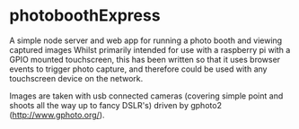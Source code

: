 # photoboothExpress
A simple node server and web app for running a photo booth and viewing captured images
Whilst primarily intended for use with a raspberry pi with a GPIO mounted touchscreen,
this has been written so that it uses browser events to trigger photo capture, and therefore
could be used with any touchscreen device on the network.

Images are taken with usb connected cameras (covering simple point and shoots all the way up to
fancy DSLR's) driven by gphoto2 (http://www.gphoto.org/).

